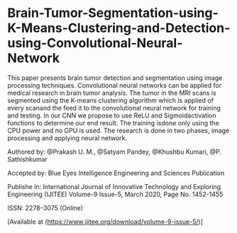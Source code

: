 # Brain-Tumor-Segmentation-using-K-Means-Clustering-and-Detection-using-Convolutional-Neural-Network

This paper presents brain tumor detection and segmentation using image processing techniques. Convolutional neural networks can be applied for medical research in brain tumor analysis. The tumor in the MRI scans is segmented using the K-means clustering algorithm which is applied of every scanand the feed it to the convolutional neural network for training and testing. In our CNN we propose to use ReLU and Sigmoidactivation functions to determine our end result. The training isdone only using the CPU power and no GPU is used. The research is done in two phases, image processing and applying neural network.

Authored by: @Prakash U. M., @Satyam Pandey, @Khushbu Kumari, @P. Sathishkumar

Accepted by: Blue Eyes Intelligence Engineering and Sciences Publication

Publishe in: International Journal of Innovative Technology and Exploring Engineering (IJITEE) Volume-9 Issue-5, March 2020, Page No. 1452-1455

ISSN: 2278–3075 (Online)

[Available at (https://www.ijitee.org/download/volume-9-issue-5/)]
